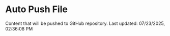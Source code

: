 # Auto Push File

Content that will be pushed to GitHub repository.
Last updated: 07/23/2025, 02:36:08 PM